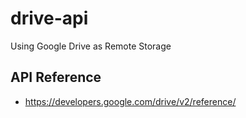 # drive-api
Using Google Drive as Remote Storage

## API Reference
- https://developers.google.com/drive/v2/reference/
